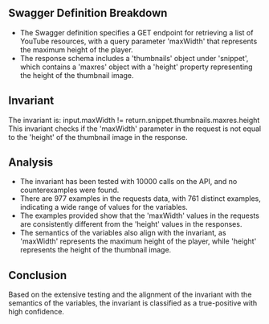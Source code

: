 ## Swagger Definition Breakdown
- The Swagger definition specifies a GET endpoint for retrieving a list of YouTube resources, with a query parameter 'maxWidth' that represents the maximum height of the player.
- The response schema includes a 'thumbnails' object under 'snippet', which contains a 'maxres' object with a 'height' property representing the height of the thumbnail image.

## Invariant
The invariant is: input.maxWidth != return.snippet.thumbnails.maxres.height
This invariant checks if the 'maxWidth' parameter in the request is not equal to the 'height' of the thumbnail image in the response.

## Analysis
- The invariant has been tested with 10000 calls on the API, and no counterexamples were found.
- There are 977 examples in the requests data, with 761 distinct examples, indicating a wide range of values for the variables.
- The examples provided show that the 'maxWidth' values in the requests are consistently different from the 'height' values in the responses.
- The semantics of the variables also align with the invariant, as 'maxWidth' represents the maximum height of the player, while 'height' represents the height of the thumbnail image.

## Conclusion
Based on the extensive testing and the alignment of the invariant with the semantics of the variables, the invariant is classified as a true-positive with high confidence.
